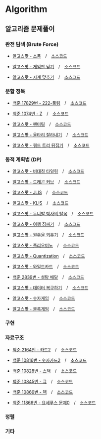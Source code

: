 # Algorithm
## 알고리즘 문제풀이

### 완전 탐색 (Brute Force)
- [알고스팟 - 소풍](https://algospot.com/judge/problem/read/PICNIC) / [소스코드](https://github.com/amekajiwa-code/Algorithm-solve/blob/master/algospot/Picnic.cpp)


- [알고스팟 - 게임판 덮기](https://algospot.com/judge/problem/read/BOARDCOVER) / [소스코드](https://github.com/amekajiwa-code/Algorithm-solve/blob/master/algospot/BoardCover.cpp)


- [알고스팟 - 시계 맞추기](https://algospot.com/judge/problem/read/CLOCKSYNC) / [소스코드](https://github.com/amekajiwa-code/Algorithm-solve/blob/master/algospot/ClockSync.cpp)

### 분할 정복
- [백준 17829번 - 222-풀링](https://www.acmicpc.net/problem/17829) / [소스코드](https://github.com/amekajiwa-code/Algorithm-solve/blob/master/baekjoon/17829번.cpp)

- [백준 1074번 - Z](https://www.acmicpc.net/problem/1074) / [소스코드](https://github.com/amekajiwa-code/Algorithm-solve/blob/master/baekjoon/1074번.cpp)

- [알고스팟 - 팬미팅](https://algospot.com/judge/problem/read/FANMEETING) / [소스코드](https://github.com/amekajiwa-code/Algorithm-solve/blob/master/algospot/FanMeeting.cpp)

- [알고스팟 - 울타리 잘라내기](https://algospot.com/judge/problem/read/FENCE) / [소스코드](https://github.com/amekajiwa-code/Algorithm-solve/blob/master/algospot/Fence.cpp)

- [알고스팟 - 쿼드 트리 뒤집기](https://algospot.com/judge/problem/read/QUADTREE) / [소스코드](https://github.com/amekajiwa-code/Algorithm-solve/blob/master/algospot/QuadTree.cpp)

### 동적 계획법 (DP)
- [알고스팟 - 비대칭 타일링](https://algospot.com/judge/problem/read/ASYMTILING) / [소스코드](https://github.com/amekajiwa-code/Algorithm-solve/blob/master/algospot/Asymmetric.cpp)

- [알고스팟 - 드래곤 커브](https://algospot.com/judge/problem/read/DRAGON) / [소스코드](https://github.com/amekajiwa-code/Algorithm-solve/blob/master/algospot/DragonCurve.cpp)

- [알고스팟 - JLIS](https://algospot.com/judge/problem/read/JLIS) / [소스코드](https://github.com/amekajiwa-code/Algorithm-solve/blob/master/algospot/JLIS.cpp)

- [알고스팟 - KLIS](https://algospot.com/judge/problem/read/KLIS) / [소스코드](https://github.com/amekajiwa-code/Algorithm-solve/blob/master/algospot/KLIS.cpp)

- [알고스팟 - 두니발 박사의 탈옥](https://algospot.com/judge/problem/read/NUMB3RS) / [소스코드](https://github.com/amekajiwa-code/Algorithm-solve/blob/master/algospot/NUMB3RS.cpp)

- [알고스팟 - 여행 짐싸기](https://algospot.com/judge/problem/read/PACKING) / [소스코드](https://github.com/amekajiwa-code/Algorithm-solve/blob/master/algospot/PACKING.cpp)

- [알고스팟 - 원주율 외우기](https://algospot.com/judge/problem/read/PI) / [소스코드](https://github.com/amekajiwa-code/Algorithm-solve/blob/master/algospot/PI.cpp)

- [알고스팟 - 폴리오미노](https://algospot.com/judge/problem/read/POLY) / [소스코드](https://github.com/amekajiwa-code/Algorithm-solve/blob/master/algospot/Poly.cpp)

- [알고스팟 - Quantization](https://algospot.com/judge/problem/read/QUANTIZE) / [소스코드](https://github.com/amekajiwa-code/Algorithm-solve/blob/master/algospot/Quantize.cpp)

- [알고스팟 - 와일드카드](https://algospot.com/judge/problem/read/WILDCARD) / [소스코드](https://github.com/amekajiwa-code/Algorithm-solve/blob/master/algospot/WildCard.cpp)

- [백준 2839번 - 설탕 배달](https://www.acmicpc.net/problem/2839) / [소스코드](https://github.com/amekajiwa-code/Algorithm-solve/blob/master/baekjoon/2839번DP.cpp)

- [알고스팟 - 데이터 복구하기](https://algospot.com/judge/problem/read/RESTORE) / [소스코드](https://github.com/amekajiwa-code/Algorithm-solve/blob/master/algospot/Restore.cpp)

- [알고스팟 - 숫자게임](https://algospot.com/judge/problem/read/NUMBERGAME) / [소스코드](https://github.com/amekajiwa-code/Algorithm-solve/blob/master/algospot/NUMBERGAME.cpp)

- [알고스팟 - 블록게임](https://algospot.com/judge/problem/read/BLOCKGAME) / [소스코드](https://github.com/amekajiwa-code/Algorithm-solve/blob/master/algospot/BlockGame.cpp)

### 구현

### 자료구조

- [백준 2164번 - 카드2](https://www.acmicpc.net/problem/2164) / [소스코드](https://github.com/amekajiwa-code/Algorithm-solve/blob/master/baekjoon/2164번.cpp)

- [백준 10816번 - 숫자카드2](https://www.acmicpc.net/problem/10816) / [소스코드](https://github.com/amekajiwa-code/Algorithm-solve/blob/master/baekjoon/10816번.cpp)

- [백준 10828번 - 스택](https://www.acmicpc.net/problem/10828) / [소스코드](https://github.com/amekajiwa-code/Algorithm-solve/blob/master/baekjoon/10828번.cpp)

- [백준 10845번 - 큐](https://www.acmicpc.net/problem/10845) / [소스코드](https://github.com/amekajiwa-code/Algorithm-solve/blob/master/baekjoon/10845번.cpp)

- [백준 10866번 - 덱](https://www.acmicpc.net/problem/10866) / [소스코드](https://github.com/amekajiwa-code/Algorithm-solve/blob/master/baekjoon/10866번.cpp)

- [백준 11866번 - 요세푸스 문제0](https://www.acmicpc.net/problem/11866) / [소스코드](https://github.com/amekajiwa-code/Algorithm-solve/blob/master/baekjoon/11866번.cpp)

### 정렬

### 기타
